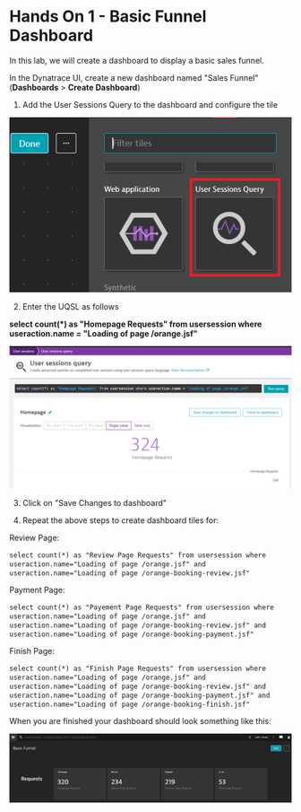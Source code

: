 # Hands On 1 - Basic Funnel Dashboard

In this lab, we will create a dashboard to display a basic sales funnel.

In the Dynatrace UI, create a new dashboard named "Sales Funnel" (**Dashboards** > **Create Dashboard**)  

1. Add the User Sessions Query to the dashboard and configure the tile

![USQL Icon](/img/usql-icon.PNG)

2. Enter the UQSL as follows

**select count(*) as "Homepage Requests" from usersession where useraction.name = "Loading of page /orange.jsf"**

![USQL](/img/usql-query.PNG)

3. Click on "Save Changes to dashboard"

4. Repeat the above steps to create dashboard tiles for:

  Review Page:
  
    select count(*) as "Review Page Requests" from usersession where useraction.name="Loading of page /orange.jsf" and useraction.name="Loading of page /orange-booking-review.jsf"

  Payment Page:
  
    select count(*) as "Payement Page Requests" from usersession where useraction.name="Loading of page /orange.jsf" and useraction.name="Loading of page /orange-booking-review.jsf" and useraction.name="Loading of page /orange-booking-payment.jsf"

  Finish Page:
  
    select count(*) as "Finish Page Requests" from usersession where useraction.name="Loading of page /orange.jsf" and useraction.name="Loading of page /orange-booking-review.jsf" and useraction.name="Loading of page /orange-booking-payment.jsf" and useraction.name="Loading of page /orange-booking-finish.jsf"

When you are finished your dashboard should look something like this:

![Dashboard Basic Funnel](/img/usql-basic-funnel.PNG)


